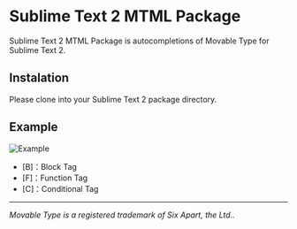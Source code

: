 # Sublime Text 2 MTML Package

Sublime Text 2 MTML Package is autocompletions of Movable Type for Sublime Text 2.

## Instalation

Please clone into your Sublime Text 2 package directory.

## Example

![Example](http://bit-part.github.com/data/img_mtml-st2.png)

* [B]：Block Tag
* [F]：Function Tag
* [C]：Conditional Tag

---

_Movable Type is a registered trademark of Six Apart, the Ltd.._
